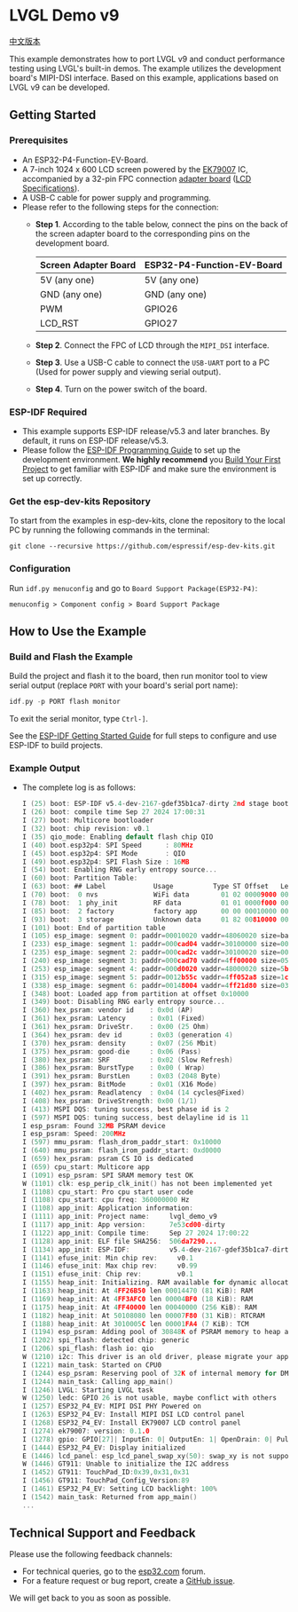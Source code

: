 # LVGL Demo v9

[中文版本](./README_CN.md)

This example demonstrates how to port LVGL v9 and conduct performance testing using LVGL's built-in demos. The example utilizes the development board's MIPI-DSI interface. Based on this example, applications based on LVGL v9 can be developed.


## Getting Started


### Prerequisites

* An ESP32-P4-Function-EV-Board.
* A 7-inch 1024 x 600 LCD screen powered by the [EK79007](../../docs/_static/esp32-p4-function-ev-board/camera_display_datasheet/display_driver_chip_EK79007AD_datasheet.pdf) IC, accompanied by a 32-pin FPC connection [adapter board](../../docs/_static/esp32-p4-function-ev-board/schematics/esp32-p4-function-ev-board-lcd-subboard-schematics.pdf) ([LCD Specifications](../../docs/_static/esp32-p4-function-ev-board/camera_display_datasheet/display_datasheet.pdf)).
* A USB-C cable for power supply and programming.
* Please refer to the following steps for the connection:
    * **Step 1**. According to the table below, connect the pins on the back of the screen adapter board to the corresponding pins on the development board.

        | Screen Adapter Board | ESP32-P4-Function-EV-Board |
        | -------------------- | -------------------------- |
        | 5V (any one)         | 5V (any one)               |
        | GND (any one)        | GND (any one)              |
        | PWM                  | GPIO26                     |
        | LCD_RST              | GPIO27                     |

    * **Step 2**. Connect the FPC of LCD through the `MIPI_DSI` interface.
    * **Step 3**. Use a USB-C cable to connect the `USB-UART` port to a PC (Used for power supply and viewing serial output).
    * **Step 4**. Turn on the power switch of the board.


### ESP-IDF Required

- This example supports ESP-IDF release/v5.3 and later branches. By default, it runs on ESP-IDF release/v5.3.
- Please follow the [ESP-IDF Programming Guide](https://docs.espressif.com/projects/esp-idf/en/latest/esp32/get-started/index.html) to set up the development environment. **We highly recommend** you [Build Your First Project](https://docs.espressif.com/projects/esp-idf/en/latest/esp32/get-started/index.html#build-your-first-project) to get familiar with ESP-IDF and make sure the environment is set up correctly.

### Get the esp-dev-kits Repository

To start from the examples in esp-dev-kits, clone the repository to the local PC by running the following commands in the terminal:

```
git clone --recursive https://github.com/espressif/esp-dev-kits.git
```


### Configuration

Run ``idf.py menuconfig`` and go to ``Board Support Package(ESP32-P4)``:

```
menuconfig > Component config > Board Support Package
```


## How to Use the Example


### Build and Flash the Example

Build the project and flash it to the board, then run monitor tool to view serial output (replace `PORT` with your board's serial port name):

```c
idf.py -p PORT flash monitor
```

To exit the serial monitor, type ``Ctrl-]``.

See the [ESP-IDF Getting Started Guide](https://docs.espressif.com/projects/esp-idf/en/latest/get-started/index.html) for full steps to configure and use ESP-IDF to build projects.


### Example Output

- The complete log is as follows:

    ```c
    I (25) boot: ESP-IDF v5.4-dev-2167-gdef35b1ca7-dirty 2nd stage bootloader
    I (26) boot: compile time Sep 27 2024 17:00:31
    I (27) boot: Multicore bootloader
    I (32) boot: chip revision: v0.1
    I (35) qio_mode: Enabling default flash chip QIO
    I (40) boot.esp32p4: SPI Speed      : 80MHz
    I (45) boot.esp32p4: SPI Mode       : QIO
    I (49) boot.esp32p4: SPI Flash Size : 16MB
    I (54) boot: Enabling RNG early entropy source...
    I (60) boot: Partition Table:
    I (63) boot: ## Label            Usage          Type ST Offset   Length
    I (70) boot:  0 nvs              WiFi data        01 02 00009000 00006000
    I (78) boot:  1 phy_init         RF data          01 01 0000f000 00001000
    I (85) boot:  2 factory          factory app      00 00 00010000 00800000
    I (93) boot:  3 storage          Unknown data     01 82 00810000 00700000
    I (101) boot: End of partition table
    I (105) esp_image: segment 0: paddr=00010020 vaddr=48060020 size=bacdch (765148) map
    I (233) esp_image: segment 1: paddr=000cad04 vaddr=30100000 size=00020h (    32) load
    I (235) esp_image: segment 2: paddr=000cad2c vaddr=30100020 size=0003ch (    60) load
    I (240) esp_image: segment 3: paddr=000cad70 vaddr=4ff00000 size=052a8h ( 21160) load
    I (253) esp_image: segment 4: paddr=000d0020 vaddr=48000020 size=5b534h (374068) map
    I (315) esp_image: segment 5: paddr=0012b55c vaddr=4ff052a8 size=1caa0h (117408) load
    I (338) esp_image: segment 6: paddr=00148004 vaddr=4ff21d80 size=03074h ( 12404) load
    I (348) boot: Loaded app from partition at offset 0x10000
    I (349) boot: Disabling RNG early entropy source...
    I (360) hex_psram: vendor id    : 0x0d (AP)
    I (361) hex_psram: Latency      : 0x01 (Fixed)
    I (361) hex_psram: DriveStr.    : 0x00 (25 Ohm)
    I (364) hex_psram: dev id       : 0x03 (generation 4)
    I (370) hex_psram: density      : 0x07 (256 Mbit)
    I (375) hex_psram: good-die     : 0x06 (Pass)
    I (380) hex_psram: SRF          : 0x02 (Slow Refresh)
    I (386) hex_psram: BurstType    : 0x00 ( Wrap)
    I (391) hex_psram: BurstLen     : 0x03 (2048 Byte)
    I (397) hex_psram: BitMode      : 0x01 (X16 Mode)
    I (402) hex_psram: Readlatency  : 0x04 (14 cycles@Fixed)
    I (408) hex_psram: DriveStrength: 0x00 (1/1)
    I (413) MSPI DQS: tuning success, best phase id is 2
    I (597) MSPI DQS: tuning success, best delayline id is 11
    I esp_psram: Found 32MB PSRAM device
    I esp_psram: Speed: 200MHz
    I (597) mmu_psram: flash_drom_paddr_start: 0x10000
    I (640) mmu_psram: flash_irom_paddr_start: 0xd0000
    I (659) hex_psram: psram CS IO is dedicated
    I (659) cpu_start: Multicore app
    I (1091) esp_psram: SPI SRAM memory test OK
    W (1101) clk: esp_perip_clk_init() has not been implemented yet
    I (1108) cpu_start: Pro cpu start user code
    I (1108) cpu_start: cpu freq: 360000000 Hz
    I (1108) app_init: Application information:
    I (1111) app_init: Project name:     lvgl_demo_v9
    I (1117) app_init: App version:      7e53cd00-dirty
    I (1122) app_init: Compile time:     Sep 27 2024 17:00:22
    I (1128) app_init: ELF file SHA256:  506da7290...
    I (1134) app_init: ESP-IDF:          v5.4-dev-2167-gdef35b1ca7-dirty
    I (1141) efuse_init: Min chip rev:     v0.1
    I (1146) efuse_init: Max chip rev:     v0.99 
    I (1151) efuse_init: Chip rev:         v0.1
    I (1155) heap_init: Initializing. RAM available for dynamic allocation:
    I (1163) heap_init: At 4FF26B50 len 00014470 (81 KiB): RAM
    I (1169) heap_init: At 4FF3AFC0 len 00004BF0 (18 KiB): RAM
    I (1175) heap_init: At 4FF40000 len 00040000 (256 KiB): RAM
    I (1182) heap_init: At 50108080 len 00007F80 (31 KiB): RTCRAM
    I (1188) heap_init: At 3010005C len 00001FA4 (7 KiB): TCM
    I (1194) esp_psram: Adding pool of 30848K of PSRAM memory to heap allocator
    I (1202) spi_flash: detected chip: generic
    I (1206) spi_flash: flash io: qio
    W (1210) i2c: This driver is an old driver, please migrate your application code to adapt `driver/i2c_master.h`
    I (1221) main_task: Started on CPU0
    I (1244) esp_psram: Reserving pool of 32K of internal memory for DMA/internal allocations
    I (1244) main_task: Calling app_main()
    I (1246) LVGL: Starting LVGL task
    W (1250) ledc: GPIO 26 is not usable, maybe conflict with others
    I (1257) ESP32_P4_EV: MIPI DSI PHY Powered on
    I (1263) ESP32_P4_EV: Install MIPI DSI LCD control panel
    I (1268) ESP32_P4_EV: Install EK79007 LCD control panel
    I (1274) ek79007: version: 0.1.0
    I (1278) gpio: GPIO[27]| InputEn: 0| OutputEn: 1| OpenDrain: 0| Pullup: 0| Pulldown: 0| Intr:0 
    I (1444) ESP32_P4_EV: Display initialized
    E (1446) lcd_panel: esp_lcd_panel_swap_xy(50): swap_xy is not supported by this panel
    W (1446) GT911: Unable to initialize the I2C address
    I (1452) GT911: TouchPad_ID:0x39,0x31,0x31
    I (1456) GT911: TouchPad_Config_Version:89
    I (1461) ESP32_P4_EV: Setting LCD backlight: 100%
    I (1542) main_task: Returned from app_main()
    ...
    ```

## Technical Support and Feedback

Please use the following feedback channels:

- For technical queries, go to the [esp32.com](https://esp32.com/viewforum.php?f=22) forum.
- For a feature request or bug report, create a [GitHub issue](https://github.com/espressif/esp-dev-kits/issues).

We will get back to you as soon as possible.
